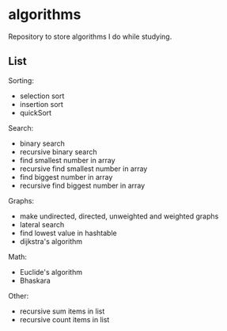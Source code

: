 # algorithms

Repository to store algorithms I do while studying.

## List

Sorting:
- selection sort
- insertion sort
- quickSort

Search:
- binary search
- recursive binary search
- find smallest number in array
- recursive find smallest number in array
- find biggest number in array
- recursive find biggest number in array

Graphs:
- make undirected, directed, unweighted and weighted graphs
- lateral search
- find lowest value in hashtable
- dijkstra's algorithm

Math:
- Euclide's algorithm
- Bhaskara

Other:
- recursive sum items in list
- recursive count items in list